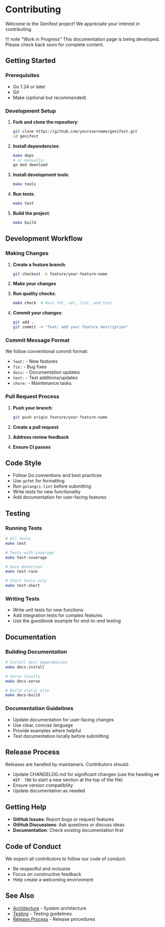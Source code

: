 # Contributing

Welcome to the Genifest project! We appreciate your interest in contributing.

!!! note "Work in Progress"
    This documentation page is being developed. Please check back soon for complete content.

## Getting Started

### Prerequisites

- Go 1.24 or later
- Git
- Make (optional but recommended)

### Development Setup

1. **Fork and clone the repository**:
   ```bash
   git clone https://github.com/yourusername/genifest.git
   cd genifest
   ```

2. **Install dependencies**:
   ```bash
   make deps
   # or manually:
   go mod download
   ```

3. **Install development tools**:
   ```bash
   make tools
   ```

4. **Run tests**:
   ```bash
   make test
   ```

5. **Build the project**:
   ```bash
   make build
   ```

## Development Workflow

### Making Changes

1. **Create a feature branch**:
   ```bash
   git checkout -b feature/your-feature-name
   ```

2. **Make your changes**

3. **Run quality checks**:
   ```bash
   make check  # Runs fmt, vet, lint, and test
   ```

4. **Commit your changes**:
   ```bash
   git add .
   git commit -m "feat: add your feature description"
   ```

### Commit Message Format

We follow conventional commit format:

- `feat:` - New features
- `fix:` - Bug fixes
- `docs:` - Documentation updates
- `test:` - Test additions/updates
- `chore:` - Maintenance tasks

### Pull Request Process

1. **Push your branch**:
   ```bash
   git push origin feature/your-feature-name
   ```

2. **Create a pull request**

3. **Address review feedback**

4. **Ensure CI passes**

## Code Style

- Follow Go conventions and best practices
- Use `gofmt` for formatting
- Run `golangci-lint` before submitting
- Write tests for new functionality
- Add documentation for user-facing features

## Testing

### Running Tests

```bash
# All tests
make test

# Tests with coverage
make test-coverage

# Race detection
make test-race

# Short tests only
make test-short
```

### Writing Tests

- Write unit tests for new functions
- Add integration tests for complex features
- Use the guestbook example for end-to-end testing

## Documentation

### Building Documentation

```bash
# Install docs dependencies
make docs-install

# Serve locally
make docs-serve

# Build static site
make docs-build
```

### Documentation Guidelines

- Update documentation for user-facing changes
- Use clear, concise language
- Provide examples where helpful
- Test documentation locally before submitting

## Release Process

Releases are handled by maintainers. Contributors should:

- Update CHANGELOG.md for significant changes (use the heading `## WIP  TBD` to start a new section at the top of the file)
- Ensure version compatibility
- Update documentation as needed

## Getting Help

- **GitHub Issues**: Report bugs or request features
- **GitHub Discussions**: Ask questions or discuss ideas
- **Documentation**: Check existing documentation first

## Code of Conduct

We expect all contributors to follow our code of conduct:

- Be respectful and inclusive
- Focus on constructive feedback
- Help create a welcoming environment

## See Also

- [Architecture](architecture.md) - System architecture
- [Testing](testing.md) - Testing guidelines
- [Release Process](releases.md) - Release procedures
